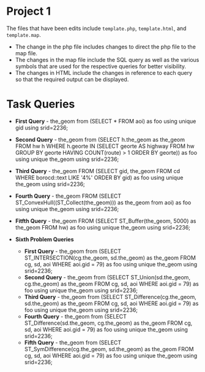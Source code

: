 # Project 1
The files that have been edits include `template.php`, `template.html`, and `template.map`.
* The change in the php file includes changes to direct the php file to the map file.
* The changes in the map file include the SQL query as well as the various symbols that are used for the respective queries for better visibility.
* The changes in HTML include the changes in reference to each query so that the required output can be displayed.

# Task Queries
* **First Query** - the_geom from (SELECT * FROM aoi) as foo using unique gid using srid=2236;
* **Second Query** - the_geom from (SELECT h.the_geom as the_geom FROM hw h WHERE h.georte IN (SELECT georte AS highway FROM hw GROUP BY georte HAVING COUNT(route) > 1 ORDER BY georte)) as foo using unique the_geom using srid=2236;
* **Third Query** - the_geom FROM (SELECT gid, the_geom FROM cd WHERE borocd::text LIKE '4%' ORDER BY gid) as foo using unique the_geom using srid=2236;
* **Fourth Query** - the_geom FROM (SELECT ST_ConvexHull((ST_Collect(the_geom))) as the_geom from aoi) as foo using unique the_geom using srid=2236;
* **Fitfth Query** - the_geom FROM (SELECT ST_Buffer(the_geom, 5000) as the_geom FROM hw) as foo using unique the_geom using srid=2236;
* **Sixth Problem Queries**
  
  * **First Query** - the_geom from (SELECT ST_INTERSECTION(cg.the_geom, sd.the_geom) as the_geom FROM cg, sd, aoi WHERE aoi.gid = 79) as foo using unique the_geom using srid=2236;
  *  **Second Query** - the_geom from (SELECT ST_Union(sd.the_geom, cg.the_geom) as the_geom FROM cg, sd, aoi WHERE aoi.gid = 79) as foo using unique the_geom using srid=2236;
  *  **Third Query** - the_geom from (SELECT ST_Difference(cg.the_geom, sd.the_geom) as the_geom FROM cg, sd, aoi WHERE aoi.gid = 79) as foo using unique the_geom using srid=2236;
  *  **Fourth Query** - the_geom from (SELECT ST_Difference(sd.the_geom, cg.the_geom) as the_geom FROM cg, sd, aoi WHERE aoi.gid = 79) as foo using unique the_geom using srid=2236;
  *  **Fifth Query** - the_geom from (SELECT ST_SymDifference(cg.the_geom, sd.the_geom) as the_geom FROM cg, sd, aoi WHERE aoi.gid = 79) as foo using unique the_geom using srid=2236;